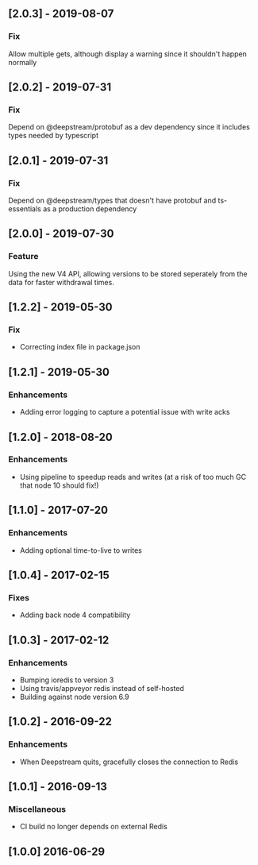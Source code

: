 ## [2.0.3] - 2019-08-07
  
### Fix

Allow multiple gets, although display a warning since it shouldn't happen normally

## [2.0.2] - 2019-07-31

### Fix

Depend on @deepstream/protobuf as a dev dependency since it includes types needed by typescript

## [2.0.1] - 2019-07-31

### Fix

Depend on @deepstream/types that doesn't have protobuf and ts-essentials as a production dependency

## [2.0.0] - 2019-07-30

### Feature

Using the new V4 API, allowing versions to be stored seperately from the data for faster withdrawal times.

## [1.2.2] - 2019-05-30

### Fix
- Correcting index file in package.json

## [1.2.1] - 2019-05-30

### Enhancements
- Adding error logging to capture a potential issue with write acks

## [1.2.0] - 2018-08-20

### Enhancements
- Using pipeline to speedup reads and writes (at a risk of too much GC that node 10 should fix!)

## [1.1.0] - 2017-07-20

### Enhancements
- Adding optional time-to-live to writes

## [1.0.4] - 2017-02-15

### Fixes
- Adding back node 4 compatibility

## [1.0.3] - 2017-02-12

### Enhancements
- Bumping ioredis to version 3
- Using travis/appveyor redis instead of self-hosted
- Building against node version 6.9

## [1.0.2] - 2016-09-22

### Enhancements
- When Deepstream quits, gracefully closes the connection to Redis

## [1.0.1] - 2016-09-13

### Miscellaneous
- CI build no longer depends on external Redis

## [1.0.0] 2016-06-29
